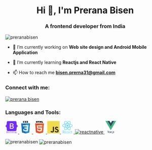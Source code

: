 <h1 align="center">Hi 👋, I'm Prerana Bisen</h1>
<h3 align="center">A frontend developer from India</h3>

<p align="left"> <img src="https://komarev.com/ghpvc/?username=preranabisen&label=Profile%20views&color=0e75b6&style=flat" alt="preranabisen" /> </p>

- 🔭 I’m currently working on **Web site design and Android Mobile Application**

- 🌱 I’m currently learning **Reactjs and React Native**

- 📫 How to reach me **bisen.prerna31@gmail.com**

<h3 align="left">Connect with me:</h3>
<p align="left">
<a href="https://linkedin.com/in/prerana bisen" target="blank"><img align="center" src="https://cdn.jsdelivr.net/npm/simple-icons@3.0.1/icons/linkedin.svg" alt="prerana bisen" height="30" width="40" /></a>
</p>

<h3 align="left">Languages and Tools:</h3>
<p align="left"> <a href="https://getbootstrap.com" target="_blank"> <img src="https://raw.githubusercontent.com/devicons/devicon/master/icons/bootstrap/bootstrap-plain-wordmark.svg" alt="bootstrap" width="40" height="40"/> </a> <a href="https://www.w3schools.com/css/" target="_blank"> <img src="https://raw.githubusercontent.com/devicons/devicon/master/icons/css3/css3-original-wordmark.svg" alt="css3" width="40" height="40"/> </a> <a href="https://www.w3.org/html/" target="_blank"> <img src="https://raw.githubusercontent.com/devicons/devicon/master/icons/html5/html5-original-wordmark.svg" alt="html5" width="40" height="40"/> </a> <a href="https://developer.mozilla.org/en-US/docs/Web/JavaScript" target="_blank"> <img src="https://raw.githubusercontent.com/devicons/devicon/master/icons/javascript/javascript-original.svg" alt="javascript" width="40" height="40"/> </a> <a href="https://reactjs.org/" target="_blank"> <img src="https://raw.githubusercontent.com/devicons/devicon/master/icons/react/react-original-wordmark.svg" alt="react" width="40" height="40"/> </a> <a href="https://reactnative.dev/" target="_blank"> <img src="https://reactnative.dev/img/header_logo.svg" alt="reactnative" width="40" height="40"/> </a> <a href="https://vuejs.org/" target="_blank"> <img src="https://raw.githubusercontent.com/devicons/devicon/master/icons/vuejs/vuejs-original-wordmark.svg" alt="vuejs" width="40" height="40"/> </a> </p>

<p><img align="left" src="https://github-readme-stats.vercel.app/api/top-langs?username=preranabisen&show_icons=true&locale=en&layout=compact" alt="preranabisen" /></p>

<p>&nbsp;<img align="center" src="https://github-readme-stats.vercel.app/api?username=preranabisen&show_icons=true&locale=en" alt="preranabisen" /></p>



